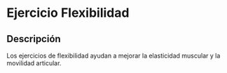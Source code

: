 # Ejercicio Flexibilidad

## Descripción
Los ejercicios de flexibilidad ayudan a mejorar la elasticidad muscular y la movilidad articular.
